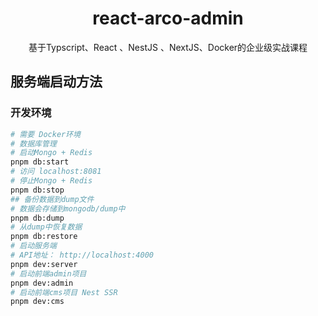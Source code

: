 <h1 align="center">react-arco-admin</h1>
<p align="center">
基于Typscript、React 、NestJS 、NextJS、Docker的企业级实战课程
</p>

## 服务端启动方法

### 开发环境

```bash
# 需要 Docker环境
# 数据库管理
# 启动Mongo + Redis
pnpm db:start
# 访问 localhost:8081
# 停止Mongo + Redis
pnpm db:stop
## 备份数据到dump文件
# 数据会存储到mongodb/dump中
pnpm db:dump
# 从dump中恢复数据
pnpm db:restore
# 启动服务端
# API地址： http://localhost:4000
pnpm dev:server
# 启动前端admin项目
pnpm dev:admin
# 启动前端cms项目 Nest SSR
pnpm dev:cms
```
